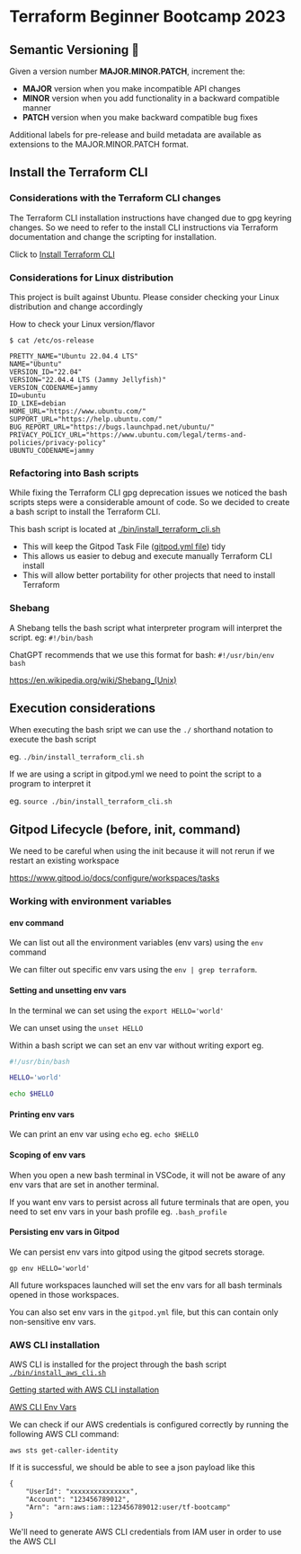 # Terraform Beginner Bootcamp 2023

## Semantic Versioning :mage:

Given a version number **MAJOR.MINOR.PATCH**, increment the:

-  **MAJOR** version when you make incompatible API changes
-  **MINOR** version when you add functionality in a backward compatible manner
-  **PATCH** version when you make backward compatible bug fixes

Additional labels for pre-release and build metadata are available as extensions to the MAJOR.MINOR.PATCH format.

## Install the Terraform CLI
### Considerations with the Terraform CLI changes
The Terraform CLI installation instructions have changed due to gpg keyring changes. 
So we need to refer to the install CLI instructions via Terraform documentation and
change the scripting for installation.

Click to [Install Terraform CLI](https://developer.hashicorp.com/terraform/install?product_intent=terraform)

### Considerations for Linux distribution
This project is built against Ubuntu. Please consider checking your Linux distribution and change accordingly

How to check your Linux version/flavor

```
$ cat /etc/os-release

PRETTY_NAME="Ubuntu 22.04.4 LTS"
NAME="Ubuntu"
VERSION_ID="22.04"
VERSION="22.04.4 LTS (Jammy Jellyfish)"
VERSION_CODENAME=jammy
ID=ubuntu
ID_LIKE=debian
HOME_URL="https://www.ubuntu.com/"
SUPPORT_URL="https://help.ubuntu.com/"
BUG_REPORT_URL="https://bugs.launchpad.net/ubuntu/"
PRIVACY_POLICY_URL="https://www.ubuntu.com/legal/terms-and-policies/privacy-policy"
UBUNTU_CODENAME=jammy
```

### Refactoring into Bash scripts
While fixing the Terraform CLI gpg deprecation issues we noticed the bash scripts steps were a considerable
amount of code. So we decided to create a bash script to install the Terraform CLI.

This bash script is located at [./bin/install_terraform_cli.sh](./bin/install_terraform_cli.sh)

- This will keep the Gitpod Task File ([gitpod.yml file](gitpod.yml)) tidy
- This allows us easier to debug and execute manually Terraform CLI install
- This will allow better portability for other projects that need to install Terraform

### Shebang

A Shebang tells the bash script what interpreter program will interpret the script. eg: `#!/bin/bash`

ChatGPT recommends that we use this format for bash: `#!/usr/bin/env bash`

https://en.wikipedia.org/wiki/Shebang_(Unix)

## Execution considerations

When executing the bash sript we can use the `./` shorthand notation to execute the bash script

eg. `./bin/install_terraform_cli.sh`

If we are using a script in gitpod.yml we need to point the script to a program to interpret it

eg. `source ./bin/install_terraform_cli.sh`

## Gitpod Lifecycle (before, init, command)

We need to be careful when using the init because it will not rerun if we restart an existing workspace

https://www.gitpod.io/docs/configure/workspaces/tasks


### Working with environment variables

#### env command

We can list out all the environment variables (env vars) using the `env` command

We can filter out specific env vars using the `env | grep terraform`.

#### Setting and unsetting env vars

In the terminal we can set using the `export HELLO='world'`

We can unset using the `unset HELLO`

Within a bash script we can set an env var without writing export eg.

```sh
#!/usr/bin/bash

HELLO='world'

echo $HELLO
```

#### Printing env vars

We can print an env var using `echo` eg. `echo $HELLO`

#### Scoping of env vars

When you open a new bash terminal in VSCode, it will not be aware of any env vars that are set in another terminal.

If you want env vars to persist across all future terminals that are open, you need to set env vars in your bash profile eg. `.bash_profile`

#### Persisting env vars in Gitpod

We can persist env vars into gitpod using the gitpod secrets storage.

```
gp env HELLO='world'
```

All future workspaces  launched will set the env vars for all bash terminals opened in those workspaces.

You can also set env vars in the `gitpod.yml` file, but this can contain only non-sensitive env vars.


### AWS CLI installation

AWS CLI is installed for the project through the bash script [`./bin/install_aws_cli.sh`](./bin/install_aws_cli.sh)

[Getting started with AWS CLI installation](https://docs.aws.amazon.com/cli/latest/userguide/getting-started-install.html)

[AWS CLI Env Vars](https://docs.aws.amazon.com/cli/latest/userguide/cli-configure-envvars.html)

We can check if our AWS credentials is configured correctly by running the following AWS CLI command:
```
aws sts get-caller-identity
```

If it is successful, we should be able to see a json payload like this
```
{
    "UserId": "xxxxxxxxxxxxxxx",
    "Account": "123456789012",
    "Arn": "arn:aws:iam::123456789012:user/tf-bootcamp"
}
```


We'll need to generate AWS CLI credentials from IAM user in order to use the AWS CLI
